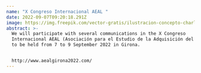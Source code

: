 ```yaml
---
name: "X Congreso Internacional AEAL "
date: 2022-09-07T09:20:18.291Z
image: https://img.freepik.com/vector-gratis/ilustracion-concepto-charla-publica_114360-8910.jpg?w=1380&t=st=1671715904~exp=1671716504~hmac=43d089a5982c8702e7e2cd1ce0b4b04a1859fc2b75e48686b6e2a7ce92a61960
abstract: >-
  We will participate with several communications in the X Congreso
  Internacional AEAL (Asociación para el Estudio de la Adquisición del Lenguaje)
  to be held from 7 to 9 September 2022 in Girona.


  http://www.aealgirona2022.com/
---
```

